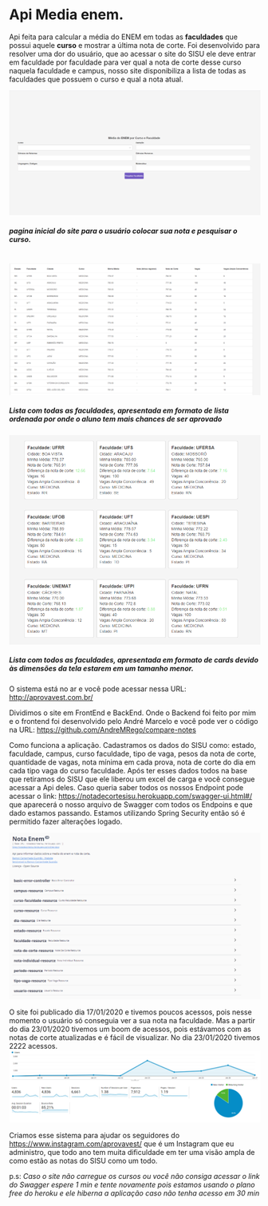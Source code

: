 # Api Media enem.

Api feita para calcular a média do ENEM em todas as **faculdades** que possui aquele **curso** e mostrar a última nota de corte. Foi desenvolvido para resolver uma dor do usuário, que ao acessar o site do SISU ele deve entrar em faculdade por faculdade para ver qual a nota de corte desse curso naquela faculdade e campus, nosso site disponibiliza a lista de todas as faculdades que possuem o curso e qual a nota atual. 


![Tela de consulta](https://github.com/ramoncgusmao/notasisuenem/blob/master/imagens/foto%20site%20do%20enem.PNG)
##### pagina inicial do site para o usuário colocar sua nota e pesquisar o curso.
 &nbsp;
![Lista faculdades web](https://github.com/ramoncgusmao/notasisuenem/blob/master/imagens/lista%20de%20notas.PNG)
##### Lista com todas as faculdades, apresentada em formato de lista ordenada por onde o aluno tem mais chances de ser aprovado
![Lista de faculdades mobile](https://github.com/ramoncgusmao/notasisuenem/blob/master/imagens/faculdade%20lista%20mobile.PNG)
##### Lista com todos as faculdades, apresentada em formato de cards devido às dimensões da tela estarem em um tamanho menor.


O sistema está no ar e você pode acessar nessa URL: <http://aprovavest.com.br/>


Dividimos o site em FrontEnd e BackEnd. Onde o Backend foi feito por mim e o frontend foi desenvolvido pelo André Marcelo e você pode ver o código na URL: <https://github.com/AndreMRego/compare-notes>


Como funciona a aplicação. Cadastramos os dados do SISU como: estado, faculdade, campus, curso faculdade, tipo de vaga, pesos da nota de corte, quantidade de vagas, nota mínima em cada prova, nota de corte do dia em cada tipo vaga do curso faculdade. Após ter esses dados todos na base que retiramos do SISU que ele liberou um excel de carga e você consegue acessar a Api deles. Caso queria saber todos os nossos Endpoint pode acessar o link:  <https://notadecortesisu.herokuapp.com/swagger-ui.html#/> que aparecerá o nosso arquivo de Swagger com todos os Endpoins e que dado estamos passando. Estamos utilizando Spring Security então só é permitido fazer alterações logado.


![Swagger](https://github.com/ramoncgusmao/notasisuenem/blob/master/imagens/swagger%20api.PNG)


O site foi publicado dia 17/01/2020 e tivemos poucos acessos, pois nesse momento o usuário só conseguia ver a sua nota na faculdade. Mas a partir do dia 23/01/2020 tivemos um boom de acessos, pois estávamos com as notas de corte atualizadas e é fácil de visualizar. No dia 23/01/2020 tivemos 2222 acessos.
![Resultados do site](https://github.com/ramoncgusmao/notasisuenem/blob/master/imagens/resultados%20do%20site.PNG)

Criamos esse sistema para ajudar os seguidores do <https://www.instagram.com/aprovavest/> que é um Instagram que eu administro, que todo ano tem muita dificuldade em ter uma visão ampla de como estão as notas do SISU como um todo.

p.s: _Caso o site não carregue os cursos ou você não consiga acessar o link do Swagger espere 1 min e tente novamente pois estamos usando o plano free do heroku e ele hiberna a aplicação caso não tenha acesso em 30 min_ 
